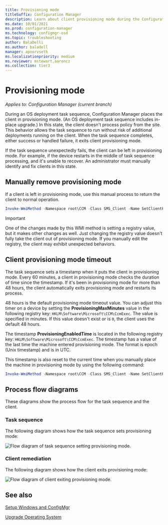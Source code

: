 ```yaml
---
title: Provisioning mode
titleSuffix: Configuration Manager
description: Learn about client provisioning mode during the Configuration Manager task sequence.
ms.date: 10/01/2021
ms.prod: configuration-manager
ms.technology: configmgr-osd
ms.topic: troubleshooting
author: BalaDelli
ms.author: baladell
manager: apoorvseth
ms.localizationpriority: medium
ms.reviewer: mstewart,aaroncz 
ms.collection: tier3
---
```


# Provisioning mode

*Applies to: Configuration Manager (current branch)*

During an OS deployment task sequence, Configuration Manager places the client in provisioning mode. (An OS deployment task sequence includes in-place upgrade.) In this state, the client doesn't process policy from the site. This behavior allows the task sequence to run without risk of additional deployments running on the client. When the task sequence completes, either success or handled failure, it exits client provisioning mode.

If the task sequence unexpectedly fails, the client can be left in provisioning mode. For example, if the device restarts in the middle of task sequence processing, and it's unable to recover. An administrator must manually identify and fix clients in this state.

## Manually remove provisioning mode

If a client is left in provisioning mode, use this manual process to return the client to normal operation.

```PowerShell
Invoke-WmiMethod -Namespace root\CCM -Class SMS_Client -Name SetClientProvisioningMode -ArgumentList $false
```

> [!IMPORTANT]
> One of the changes made by this WMI method is setting a registry value, but it makes other changes as well. Just changing the registry value doesn't fully take the client out of provisioning mode. If you manually edit the registry, the client may exhibit unexpected behaviors.

## Client provisioning mode timeout

The task sequence sets a timestamp when it puts the client in provisioning mode. Every 60 minutes, a client in provisioning mode checks the duration of time since the timestamp. If it's been in provisioning mode for more than 48 hours, the client automatically exits provisioning mode and restarts its process.

48 hours is the default provisioning mode timeout value. You can adjust this timer on a device by setting the **ProvisioningMaxMinutes** value in the following registry key: `HKLM\Software\Microsoft\CCM\CcmExec`. The value is specified in minutes. If this value doesn't exist or is `0`, the client uses the default 48 hours.

The timestamp **ProvisioningEnabledTime** is located in the following registry key: `HKLM\Software\Microsoft\CCM\CcmExec`. The timestamp has a value of the last time the machine entered provisioning mode. The format is epoch (Unix timestamp) and is in UTC.

This timestamp is also reset to the current time when you manually place the machine in provisioning mode by using the following command:

```powershell
Invoke-WmiMethod -Namespace root\CCM -Class SMS_Client -Name SetClientProvisioningMode -ArgumentList $true
```

## Process flow diagrams

These diagrams show the process flow for the task sequence and the client.

### Task sequence

The following diagram shows how the task sequence sets provisioning mode:

![Flow diagram of task sequence setting provisioning mode.](media/3197824-ts-flow.png)

### Client remediation

The following diagram shows how the client exits provisioning mode:

![Flow diagram of client exiting provisioning mode.](media/3197824-client-flow.png)

## See also

[Setup Windows and ConfigMgr](task-sequence-steps.md#BKMK_SetupWindowsandConfigMgr)

[Upgrade Operating System](task-sequence-steps.md#BKMK_UpgradeOS)
